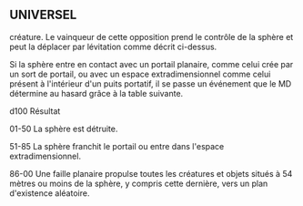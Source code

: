 ## UNIVERSEL


créature. Le vainqueur de cette opposition prend le contrôle
de la sphère et peut la déplacer par lévitation comme décrit
ci-dessus.

Si la sphère entre en contact avec un portail planaire,
comme celui crée par un sort de portail, ou avec un espace
extradimensionnel comme celui présent à l'intérieur d'un
puits portatif, il se passe un événement que le MD détermine
au hasard grâce à la table suivante.

d100 Résultat

01-50 La sphère est détruite.

51-85 La sphère franchit le portail ou entre dans l'espace
extradimensionnel.

86-00 Une faille planaire propulse toutes les créatures et
objets situés à 54 mètres ou moins de la sphère,
y compris cette dernière, vers un plan d'existence
aléatoire.
